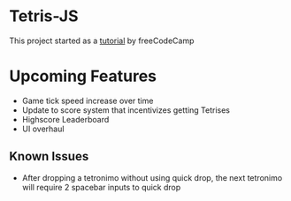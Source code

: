 # Tetris-JS
This project started as a [tutorial](https://www.youtube.com/watch?v=rAUn1Lom6dw) by freeCodeCamp 

# Upcoming Features
- Game tick speed increase over time
- Update to score system that incentivizes getting Tetrises
- Highscore Leaderboard
- UI overhaul

## Known Issues
- After dropping a tetronimo without using quick drop, the next tetronimo will require 2 spacebar inputs to quick drop